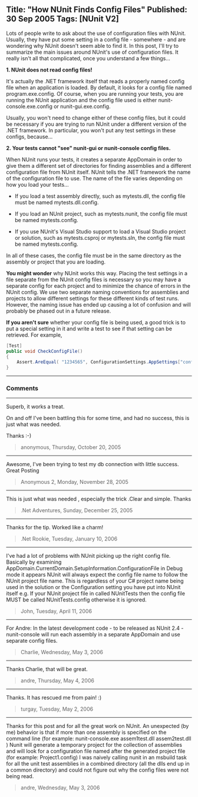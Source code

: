 Title: "How NUnit Finds Config Files"
Published: 30 Sep 2005
Tags: [NUnit V2]
---
Lots of people write to ask about the use of configuration files with NUnit. Usually, they have put some setting in a config file - somewhere - and are wondering why NUnit doesn't seem able to find it. In this post, I'll try to summarize the main issues around NUnit's use of configuration files. It really isn't all that complicated, once you understand a few things...

<!--more-->
**1. NUnit does not read config files!**

It's actually the .NET framework itself that reads a properly named config file when an application is loaded. By default, it looks for a config file named program.exe.config. Of course, when you are running your tests, you are running the NUnit application and the config file used is either nunit-console.exe.config or nunit-gui.exe.config.

Usually, you won't need to change either of these config files, but it could be necessary if you are trying to run NUnit under a different version of the .NET framework. In particular, you won't put any test settings in these configs, because...

**2. Your tests cannot "see" nunit-gui or nunit-console config files.**

When NUnit runs your tests, it creates a separate AppDomain in order to give them a different set of directories for finding assemblies and a different configuration file from NUnit itself. NUnit tells the .NET framework the name of the configuration file to use. The name of the file varies depending on how you load your tests...

* If you load a test assembly directly, such as mytests.dll, the config file must be named mytests.dll.config.

* If you load an NUnit project, such as mytests.nunit, the config file must be named mytests.config.

* If you use NUnit's Visual Studio support to load a Visual Studio project or solution, such as mytests.csproj or mytests.sln, the config file must be named mytests.config.

In all of these cases, the config file must be in the same directory as the assembly or project that you are loading.

**You might wonder** why NUnit works this way. Placing the test settings in a file separate from the NUnit config files is necessary so you may have a separate config for each project and to minimize the chance of errors in the NUnit config. We use two separate naming conventions for assemblies and projects to allow different settings for these different kinds of test runs. However, the naming issue has ended up causing a lot of confusion and will probably be phased out in a future release.

**If you aren't sure** whether your config file is being used, a good trick is to put a special setting in it and write a test to see if that setting can be retrieved. For example,

```csharp
[Test]
public void CheckConfigFile()
{
    Assert.AreEqual( "1234565", ConfigurationSettings.AppSettings["configCheck"] );
}
```

---

### Comments

---

Superb, it works a treat.

On and off I've been battling this for some time, and had no success, this is just what was needed.

Thanks :-)
>anonymous, Thursday, October 20, 2005

---

Awesome, I've been trying to test my db connection with little success. Great Posting
>Anonymous 2, Monday, November 28, 2005

---

This is just what was needed , especially  the trick .Clear and simple. Thanks
>.Net Adventures, Sunday, December 25, 2005

---

Thanks for the tip.  Worked like a charm!
>.Net Rookie, Tuesday, January 10, 2006

---

I've had a lot of problems with NUnit picking up the right config file. Basically by examining AppDomain.CurrentDomain.SetupInformation.ConfigurationFile in Debug mode it appears NUnit will always expect the config file name to follow the NUnit project file name. This is regardless of your C# project name being used in the solution or the Configuration setting you have put into NUnit itself e.g. If your NUnit project file in called NUnitTests then the config file MUST be called NUnitTests.config otherwise it is ignored.
>John, Tuesday, April 11, 2006

---

For Andre: In the latest development code - to be released as NUnit 2.4 - nunit-console will run each assembly in a separate AppDomain and use separate config files.
>Charlie, Wednesday, May 3, 2006

---

Thanks Charlie, that will be great.
>andre, Thursday, May 4, 2006

---

Thanks. It has rescued me from pain! :)
>turgay, Tuesday, May 2, 2006

---

Thanks for this post and for all the great work on NUnit.
An unexpected (by me) behavior is that if more than one assembly is specified on the command line (for example: nunit-console.exe assem1test.dll assem2test.dll )
Nunit will generate a temporary project for the collection of assemblies and will look for a configuration file named after the generated project file (for example: Project1.config)
I was naively calling nunit in an msbuild task for all the unit test assemblies in a combined directory (all the dlls end up in a common directory) and could not figure out why the config files were not being read.
>andre, Wednesday, May 3, 2006
